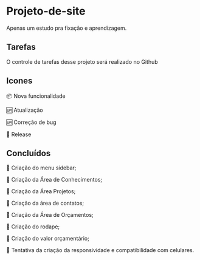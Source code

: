 ﻿# Projeto-de-site
Apenas um estudo pra fixação e aprendizagem. 


## Tarefas

O controle de tarefas desse projeto será realizado no Github


## Icones


:package: Nova funcionalidade

:up: Atualização

:up: Correção de bug

:checkered_flag: Release


## Concluídos

:checkered_flag: 
Criação do menu sidebar;

:checkered_flag: Criação da Área de Conhecimentos;

:checkered_flag: Criação da Área Projetos;

:checkered_flag: Criação da área de contatos;

:checkered_flag: Criação da Área de Orçamentos;

:checkered_flag: Criação do rodape;

:checkered_flag: Criação do valor orçamentário;

:checkered_flag: Tentativa da criação da responsividade e compatibilidade com celulares.
